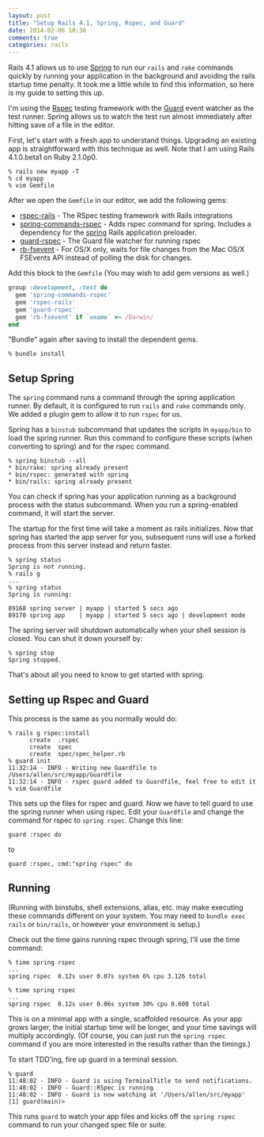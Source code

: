 ```yaml
---
layout: post
title: "Setup Rails 4.1, Spring, Rspec, and Guard"
date: 2014-02-06 10:38
comments: true
categories: rails
---
```


Rails 4.1 allows us to use [Spring](https://github.com/rails/spring)
to run our `rails` and `rake` commands quickly by running your
application in the background and avoiding the rails startup time
penalty. It took me a little while to find this information, so here is my
guide to setting this up.

I'm using the [Rspec](http://rspec.info/)
testing framework with the [Guard](https://github.com/guard/guard)
event watcher as the test runner. Spring allows us to watch the test run
almost immediately after hitting save of a file in the editor.

<!--more-->

First, let's start with a fresh app to understand things. Upgrading an
existing app is straightforward with this technique as well. Note that I
am using Rails 4.1.0.beta1 on Ruby 2.1.0p0.

```
% rails new myapp -T
% cd myapp
% vim Gemfile
```

After we open the `Gemfile` in our editor, we add the following gems:

  * [rspec-rails](http://rubygems.org/gems/rspec-rails) - The
    RSpec testing framework with Rails integrations
  * [spring-commands-rspec](http://rubygems.org/gems/spring-commands-rspec) - Adds rspec command for spring.
    Includes a dependency for the [spring](http://rubygems.org/gems/spring) Rails application preloader.
  * [guard-rspec](http://rubygems.org/gems/guard-rspec) - The Guard
    file watcher for running rspec
  * [rb-fsevent](http://rubygems.org/gems/rb-fsevent) - For OS/X only,
    waits for file changes from the Mac OS/X FSEvents API instead of
    polling the disk for changes.

Add this block to the `Gemfile` (You may wish to add gem versions as
well.)

```ruby
group :development, :test do
  gem 'spring-commands-rspec'
  gem 'rspec-rails'
  gem 'guard-rspec'
  gem 'rb-fsevent' if `uname` =~ /Darwin/
end
```

"Bundle" again after saving to install the dependent gems.

```
% bundle install
```

## Setup Spring

The `spring` command runs a command through the spring application
runner. By default, it is configured to run `rails` and `rake` commands
only. We added a plugin gem to allow it to run `rspec` for us.


Spring has a `binstub` subcommand that updates the scripts in `myapp/bin`
to load the spring runner. Run this command to configure these scripts
(when converting to spring) and for the rspec command.

```
% spring binstub --all
* bin/rake: spring already present
* bin/rspec: generated with spring
* bin/rails: spring already present
```

You can check if spring has your application running as a background
process with the status subcommand. When you run a spring-enabled
command, it will start the server.

The startup for the first time will take a moment as rails initializes.
Now that spring has started the app server for you, subsequent runs will
use a forked process from this server instead and return faster.

```
% spring status
Spring is not running.
% rails g
...
% spring status
Spring is running:

89168 spring server | myapp | started 5 secs ago
89170 spring app    | myapp | started 5 secs ago | development mode
```

The spring server will shutdown automatically when your shell session is
closed. You can shut it down yourself by:

```
% spring stop
Spring stopped.
```

That's about all you need to know to get started with spring.

## Setting up Rspec and Guard

This process is the same as you normally would do:

```
% rails g rspec:install
      create  .rspec
      create  spec
      create  spec/spec_helper.rb
% guard init
11:32:14 - INFO - Writing new Guardfile to /Users/allen/src/myapp/Guardfile
11:32:14 - INFO - rspec guard added to Guardfile, feel free to edit it
% vim Guardfile
```

This sets up the files for rspec and guard. Now we have to tell guard to
use the spring runner when using rspec. Edit your `Guardfile` and change
the command for rspec to `spring rspec`. Change this line:

```
guard :rspec do
```

to 

```
guard :rspec, cmd:"spring rspec" do
```

## Running 

(Running with binstubs, shell extensions, alias, etc. may make executing
these commands different on your system. You may need to `bundle exec
rails` or `bin/rails`, or however your environment is setup.)

Check out the time gains running rspec through spring, I'll use the time
command:

```
% time spring rspec
...
spring rspec  0.12s user 0.07s system 6% cpu 3.126 total

% time spring rspec
...
spring rspec  0.12s user 0.06s system 30% cpu 0.600 total
```

This is on a minimal app with a single, scaffolded resource. As your app
grows larger, the initial startup time will be longer, and your time
savings will multiply accordingly.  (Of course, you can just run the 
`spring rspec` command if you are more
interested in the results rather than the timings.)

To start TDD'ing, fire up guard in a terminal session.

```
% guard
11:48:02 - INFO - Guard is using TerminalTitle to send notifications.
11:48:02 - INFO - Guard::RSpec is running
11:48:02 - INFO - Guard is now watching at '/Users/allen/src/myapp'
[1] guard(main)>
```

This runs `guard` to watch your app files and kicks off the `spring
rspec` command to run your changed spec file or suite.


